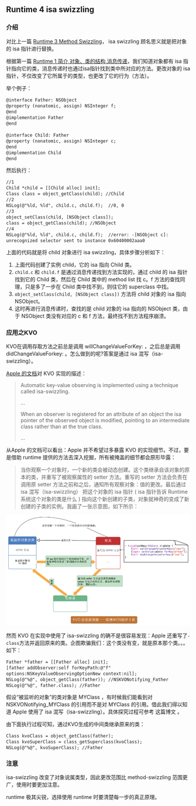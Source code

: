 ## Runtime 4 isa swizzling


### 介绍

对比上一篇 [Runtime 3 Method Swizzling](https://www.jianshu.com/p/944c06b316aa)， isa swizzling 顾名思义就是把对象的 isa 指针进行替换。


根据第一篇 [Runtime 1 简介,对象、类的结构,消息传递](http://www.jianshu.com/p/c546d3e7858d)，我们知道对象都有 isa 指针指向它的类，消息传递时也通过isa指针找到类中所对应的方法。更改对象的 isa 指针，不仅改变了它所属于的类型，也更改了它的行为（方法）。

举个例子：

```
@interface Father: NSObject
@property (nonatomic, assign) NSInteger f;
@end
@implementation Father
@end

@interface Child: Father
@property (nonatomic, assign) NSInteger c;
@end
@implementation Child
@end
```
然后执行：

```
//1
Child *child = [[Child alloc] init];
Class class = object_getClass(child); //Child
//2
NSLog(@"%ld, %ld", child.c, child.f);  //0, 0
//3
object_setClass(child, [NSObject class]);
class = object_getClass(child); //NSObject
//4
NSLog(@"%ld, %ld", child.c, child.f);  //error: -[NSObject c]: unrecognized selector sent to instance 0x60400002aaa0
```

上面的代码就是将 child 对象进行 isa swizzling，具体步骤分析如下：

1. 上面代码创建了实例 child，它的 isa 指向 Child 类。
2. `child.c` 和 `child.f` 是通过消息传递找到方法实现的，通过 child 的 isa 指针找到它的 Child 类，然后在 Child 类中的 method list 找 c。f 方法的查找同理，只是多了一步在 Child 类中找不到，则往它的 superclass 中找。
3. `object_setClass(child, [NSObject class])` 方法将 child 对象的 isa 指向 NSObject。
4. 这时再进行消息传递时，查找的是 child 对象的 isa 指向的 NSObject 类，由于 NSObject 类没有对应的 c 和 f 方法，最终找不到方法程序崩溃。


### 应用之KVO

KVO在调用存取方法之前总是调用 willChangeValueForKey: ，之后总是调用 didChangeValueForkey: 。怎么做到的呢?答案是通过 isa 混写（isa-swizzling）。

[Apple 的文档](https://developer.apple.com/library/content/documentation/Cocoa/Conceptual/KeyValueObserving/Articles/KVOImplementation.html)对 KVO 实现的描述：

>Automatic key-value observing is implemented using a technique called isa-swizzling.
>
>...
>
>When an observer is registered for an attribute of an object the isa pointer of the observed object is modified, pointing to an intermediate class rather than at the true class.
>
>...

从Apple 的文档可以看出：Apple 并不希望过多暴露 KVO 的实现细节。不过，要是借助 runtime 提供的方法去深入挖掘，所有被掩盖的细节都会原形毕露：

>当你观察一个对象时，一个新的类会被动态创建。这个类继承自该对象的原本的类，并重写了被观察属性的 setter 方法。重写的 setter 方法会负责在调用原 setter 方法之前和之后，通知所有观察对象：值的更改。最后通过 isa 混写（isa-swizzling） 把这个对象的 isa 指针 ( isa 指针告诉 Runtime 系统这个对象的类是什么 ) 指向这个新创建的子类，对象就神奇的变成了新创建的子类的实例。我画了一张示意图，如下所示：

<img src="../images/runtime/isa_swizzling_kvo.png"/>

然而 KVO 在实现中使用了 isa-swizzling 的确不是很容易发现：Apple 还重写了`-class`方法并返回原来的类。企图欺骗我们：这个类没有变，就是原本那个类。。。如下：

```
Father *father = [[Father alloc] init];
[father addObserver:self forKeyPath:@"f" options:NSKeyValueObservingOptionNew context:nil];
NSLog(@"%@", object_getClass(father)); //NSKVONotifying_Father
NSLog(@"%@", father.class); //Father
```

假设“被监听的对象”的类对象是 MYClass ，有时候我们能看到对 NSKVONotifying_MYClass 的引用而不是对 MYClass 的引用。借此我们得以知道 Apple 使用了 isa 混写（isa-swizzling）。具体探究过程可参考 这篇博文 。

由下面执行过程可知，通过KVO生成的中间类继承原来的类：

```
Class kvoClass = object_getClass(father);
Class kvoSuperClass = class_getSuperclass(kvoClass);
NSLog(@"%@", kvoSuperClass); //Father
```

### 注意

isa-swizzling 改变了对象说属类型，因此更改范围比 method-swizzling 范围更广，使用时要更加注意。

runtime 极其尖锐，选择使用 runtime 时要清楚每一步的真正原理。


